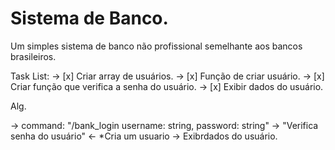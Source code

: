 # Sistema de Banco.
Um simples sistema de banco não profissional semelhante aos bancos brasileiros.



Task List:
-> [x] Criar array de usuários.
-> [x] Função de criar usuário.
-> [x] Criar função que verifica a senha do usuário.
-> [x] Exibir dados do usuário.


Alg.

-> command: "/bank_login username: string, password: string" -> "Verifica senha do usuário" <- *Cria um usuario -> Exibrdados do usuário.
